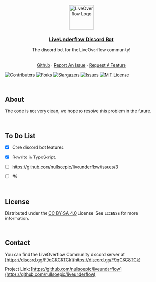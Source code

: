 <!--
This README.md template was NOT orginally created by me(ATXLtheAxolotl#2134) (whom was inspired by notbeer)! This is a fork of:
https://github.com/othneildrew/Best-README-Template
-->


<!-- PROJECT LOGO -->
<br />
<p align="center">
<a href="https://github.com/nullsoepic/liveunderflow">
    <img src="https://yt3.ggpht.com/ytc/AMLnZu8gDqmPezdXMDI1k183oQeknA_V4ZDb6FQPo39PVg=s88-c-k-c0x00ffffff-no-rj" alt="LiveOverflow Logo" width="80" height="80">
  </a>
  <h3 align="center"><u>LiveUnderflow Discord Bot</u></h3>

  <p align="center">
    The discord bot for the LiveOverflow community!
    <br />
    <br />
    <br />
    <a href="https://github.com/nullsoepic/liveunderflow">Github</a>
    ·
    <a href="https://github.com/nullsoepic/liveunderflow/issues/new">Report An Issue</a>
    ·
    <a href="https://github.com/nullsoepic/liveunderflow/issues/new">Request A Feature</a>
  </p>
</p>

  [![Contributors][contributors-shield]][contributors-url]
  [![Forks][forks-shield]][forks-url]
  [![Stargazers][stars-shield]][stars-url]
  [![Issues][issues-shield]][issues-url]
  [![MIT License][license-shield]][license-url]
  
<!-- ABOUT -->
<br />

## About

The code is not very clean, we hope to resolve this problem in the future.


<!-- TO DO -->
<br />

## To Do List

- [X] Core discord bot features.
- [X] Rewrite in TypeScript.
- [ ] https://github.com/nullsoepic/liveunderflow/issues/3
- [ ] #6


<!-- LICENSE -->
<br />

## License

Distributed under the [CC BY-SA 4.0](http://creativecommons.org/licenses/by-sa/4.0/?ref=chooser-v1) License. See `LICENSE` for more information.

<!-- CONTACT -->
<br />

## Contact

You can find the LiveOverflow Community discord server at [https://discord.gg/F9qCKC8TCk](https://discord.gg/F9qCKC8TCk)

Project Link: [https://github.com/nullsoepic/liveunderflow](https://github.com/nullsoepic/liveunderflow)

[contributors-shield]: https://img.shields.io/github/contributors/nullsoepic/liveunderflow.svg?style=for-the-badge
[contributors-url]: https://github.com/nullsoepic/liveunderflow/graphs/contributors
[forks-shield]: https://img.shields.io/github/forks/nullsoepic/liveunderflow.svg?style=for-the-badge
[forks-url]: https://github.com/nullsoepic/liveunderflow/network/members
[stars-shield]: https://img.shields.io/github/stars/nullsoepic/liveunderflow.svg?style=for-the-badge
[stars-url]: https://github.com/nullsoepic/liveunderflow/stargazers
[issues-shield]: https://img.shields.io/github/issues/nullsoepic/liveunderflow.svg?style=for-the-badge
[issues-url]: https://github.com/nullsoepic/liveunderflow
[license-shield]: https://img.shields.io/github/license/nullsoepic/liveunderflow.svg?style=for-the-badge
[license-url]: https://github.com/nullsoepic/liveunderflow/blob/main/LICENSE.MD
